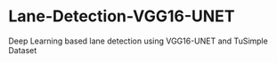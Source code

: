 # Lane-Detection-VGG16-UNET
Deep Learning based lane detection using VGG16-UNET and TuSimple Dataset 
